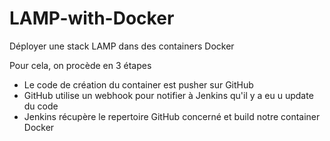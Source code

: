 # LAMP-with-Docker

Déployer une stack LAMP dans des containers Docker

Pour cela, on procède en 3 étapes
  - Le code de création du container est pusher sur GitHub
  - GitHub utilise un webhook pour notifier à Jenkins qu'il y a eu u update du code
  - Jenkins récupère le repertoire GitHub concerné et build notre container Docker

